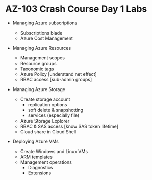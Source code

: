 # AZ-103 Crash Course Day 1 Labs

* Managing Azure subscriptions
  * Subscriptions blade
  * Azure Cost Management

* Managing Azure Resources
  * Management scopes
  * Resource groups
  * Taxonomic tags
  * Azure Policy [understand net effect]
  * RBAC access [sub-admin groups]

* Managing Azure Storage
  * Create storage account
    * replication options
    * soft delete & snapshotting
    * services (especially file)
  * Azure Storage Explorer
  * RBAC & SAS access [know SAS token lifetime]
  * Cloud share in Cloud Shell

* Deploying Azure VMs
  * Create Windows and Linux VMs
  * ARM templates
  * Management operations
    * Diagnostics
    * Extensions
